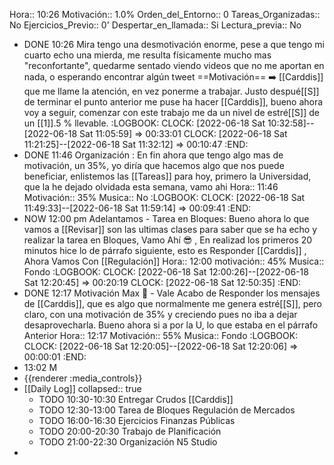 Hora:: 10:26
Motivación:: 1.0%
Orden_del_Entorno:: 0
Tareas_Organizadas:: No
Ejercicios_Previo:: 0'
Despertar_en_llamada:: Si
Lectura_previa:: No

- DONE 10:26 Mira tengo una desmotivación enorme, pese a que tengo mi cuarto echo una mierda, me resulta físicamente mucho mas "reconfortante", quedarme sentado viendo videos que no me aportan en nada, o esperando encontrar algún tweet ==Motivación==  ➡️ [[Carddis]] que me llame la atención, en vez ponerme a trabajar. Justo despué[[S]] de terminar el punto anterior me puse ha hacer [[Carddis]], bueno ahora voy a seguir, comenzar con este  trabajo me da un nivel de estré[[S]] de un [[1]].5 % llevable.
  :LOGBOOK:
  CLOCK: [2022-06-18 Sat 10:32:58]--[2022-06-18 Sat 11:05:59] =>  00:33:01
  CLOCK: [2022-06-18 Sat 11:21:25]--[2022-06-18 Sat 11:32:12] =>  00:10:47
  :END:
- DONE 11:46 Organización : En fin ahora que tengo algo mas de motivación,  un 35%, yo diría que hacemos algo que nos puede beneficiar, enlistemos las [[Tareas]] para hoy, primero la Universidad, que la he dejado olvidada esta semana, vamo ahi 
  Hora:: 11:46
  Motivación:: 35%
  Musica:: No
  :LOGBOOK:
  CLOCK: [2022-06-18 Sat 11:49:33]--[2022-06-18 Sat 11:59:14] =>  00:09:41
  :END:
- NOW 12:00 pm Adelantamos - Tarea en Bloques: Bueno ahora lo que vamos a [[Revisar]] son las ultimas clases para saber que se ha echo y realizar la tarea en Bloques, Vamo Ahí 😎 , En realizad los primeros 20 minutos hice lo de párrafo siguiente, esto es Responder [[Carddis]] , Ahora Vamos Con [[Regulación]] 
  Hora:: 12:00 
  motivación:: 45%
  Musica:: Fondo
  :LOGBOOK:
  CLOCK: [2022-06-18 Sat 12:00:26]--[2022-06-18 Sat 12:20:45] =>  00:20:19
  CLOCK: [2022-06-18 Sat 12:50:35]
  :END:
- DONE 12:17 Motivación Max 💪 - Vale Acabo de Responder los mensajes de [[Carddis]], que es algo que normalmente me genera estré[[S]], pero claro, con una motivación de 35% y creciendo pues no iba a dejar desaprovecharla. Bueno ahora si a por la U, lo que estaba en el párrafo Anterior 
  Hora:: 12:17
  Motivación:: 55%
  Musica:: Fondo
  :LOGBOOK:
  CLOCK: [2022-06-18 Sat 12:20:05]--[2022-06-18 Sat 12:20:06] =>  00:00:01
  :END:
- 13:02 M
- {{renderer :media_controls}}
- [[Daily Log]]
  collapsed:: true
	- TODO 10:30-10:30  Entregar Crudos [[Carddis]]
	- TODO 12:30-13:00 Tarea de Bloques  Regulación de Mercados
	- TODO 16:00-16:30 Ejercicios Finanzas Públicas
	- TODO 20:00-20:30 Trabajo de Planificación
	- TODO 21:00-22:30 Organización N5 Studio
-